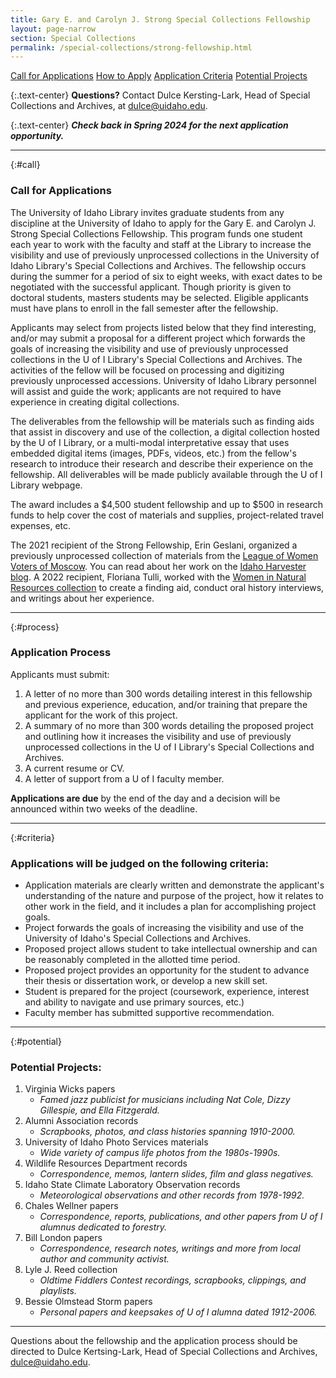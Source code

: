 ```yaml
---
title: Gary E. and Carolyn J. Strong Special Collections Fellowship
layout: page-narrow
section: Special Collections
permalink: /special-collections/strong-fellowship.html
---
```


<div class="text-center mb-2 pt-3">
    <a href="#call" class="btn btn-secondary btn-sm my-2 mx-1">Call for Applications</a>
    <a href="#process" class="btn btn-secondary btn-sm my-2 mx-1">How to Apply</a>
    <a href="#criteria" class="btn btn-secondary btn-sm my-2 mx-1">Application Criteria</a>
    <a href="#potential" class="btn btn-secondary btn-sm my-2 mx-1">Potential Projects</a>
    <!--<a href="https://forms.office.com/pages/responsepage.aspx?id=Y2u8fpJXGUqyCwS4JgSIUxaSEHQ0MBFJmCa2EIVFmhNUNDJJSTVMSk1NMzFHUjZEVFpGTTJUV1Q4Ui4u" class="btn btn-info my-2 mx-1">
    <span class="fas fa-edit"></span> Submit an Application</a>-->
</div>

{:.text-center}
**Questions?** Contact Dulce Kersting-Lark, Head of Special Collections and Archives, at [dulce@uidaho.edu](mailto:dulce@uidaho.edu).

{:.text-center}
**_Check back in Spring 2024 for the next application opportunity._**

---

{:#call}
### Call for Applications

The University of Idaho Library invites graduate students from any discipline at the University of Idaho to apply for the Gary E. and Carolyn J. Strong Special Collections Fellowship. This program funds one student each year to work with the faculty and staff at the Library to increase the visibility and use of previously unprocessed collections in the University of Idaho Library's Special Collections and Archives. The fellowship occurs during the summer for a period of six to eight weeks, with exact dates to be negotiated with the successful applicant. Though priority is given to doctoral students, masters students may be selected. Eligible applicants must have plans to enroll in the fall semester after the fellowship. 

Applicants may select from projects listed below that they find interesting, and/or may submit a proposal for a different project which forwards the goals of increasing the visibility and use of previously unprocessed collections in the U of I Library's Special Collections and Archives. The activities of the fellow will be focused on processing and digitizing previously unprocessed accessions. University of Idaho Library personnel will assist and guide the work; applicants are not required to have experience in creating digital collections. 

The deliverables from the fellowship will be materials such as finding aids that assist in discovery and use of the collection, a digital collection hosted by the U of I Library, or a multi-modal interpretative essay that uses embedded digital items (images, PDFs, videos, etc.) from the fellow's research to introduce their research and describe their experience on the fellowship. All deliverables will be made publicly available through the U of I Library webpage. 

The award includes a $4,500 student fellowship and up to $500 in research funds to help cover the cost of materials and supplies, project-related travel expenses, etc. 

The 2021 recipient of the Strong Fellowship, Erin Geslani, organized a previously unprocessed collection of materials from the [League of Women Voters of Moscow](https://archiveswest.orbiscascade.org/ark:/80444/xv211561). You can read about her work on the [Idaho Harvester blog](https://harvester.lib.uidaho.edu/posts/2021/07/02/local-issues-tackled-by-the-league-of-women-voters-of-moscow.html). A 2022 recipient, Floriana Tulli, worked with the [Women in Natural Resources collection](https://www.lib.uidaho.edu/digital/winr/) to create a finding aid, conduct oral history interviews, and writings about her experience.  

---

{:#process}
### Application Process

Applicants must submit: 

1. A letter of no more than 300 words detailing interest in this fellowship and previous experience, education, and/or training that prepare the applicant for the work of this project. 
2. A summary of no more than 300 words detailing the proposed project and outlining how it increases the visibility and use of previously unprocessed collections in the U of I Library's Special Collections and Archives. 
3. A current resume or CV. 
4. A letter of support from a U of I faculty member.

<!--
{:.text-center}
{% include feature/button.html color="info" text="Submit an Application" link="https://forms.office.com/pages/responsepage.aspx?id=Y2u8fpJXGUqyCwS4JgSIUxaSEHQ0MBFJmCa2EIVFmhNUNDJJSTVMSk1NMzFHUjZEVFpGTTJUV1Q4Ui4u" %}-->

**Applications are due** by the end of the day and a decision will be announced within two weeks of the deadline.

---

{:#criteria}
### Applications will be judged on the following criteria:

- Application materials are clearly written and demonstrate the applicant's understanding of the nature and purpose of the project, how it relates to other work in the field, and it includes a plan for accomplishing project goals. 
- Project forwards the goals of increasing the visibility and use of the University of Idaho's Special Collections and Archives. 
- Proposed project allows student to take intellectual ownership and can be reasonably completed in the allotted time period. 
- Proposed project provides an opportunity for the student to advance their thesis or dissertation work, or develop a new skill set.  
- Student is prepared for the project (coursework, experience, interest and ability to navigate and use primary sources, etc.) 
- Faculty member has submitted supportive recommendation. 

---

{:#potential}
### Potential Projects:

1. Virginia Wicks papers
    - *Famed jazz publicist for musicians including Nat Cole, Dizzy Gillespie, and Ella Fitzgerald.*
2. Alumni Association records
    - *Scrapbooks, photos, and class histories spanning 1910-2000.*
3. University of Idaho Photo Services materials
    - *Wide variety of campus life photos from the 1980s-1990s.*
4. Wildlife Resources Department records
    - *Correspondence, memos, lantern slides, film and glass negatives.*
5. Idaho State Climate Laboratory Observation records
    - *Meteorological observations and other records from 1978-1992.*
6. Chales Wellner papers
    - *Correspondence, reports, publications, and other papers from U of I alumnus dedicated to forestry.*
7. Bill London papers
    - *Correspondence, research notes, writings and more from local author and community activist.*
8. Lyle J. Reed collection
    - *Oldtime Fiddlers Contest recordings, scrapbooks, clippings, and playlists.*
9. Bessie Olmstead Storm papers
    - *Personal papers and keepsakes of U of I alumna dated 1912-2006.*

---

Questions about the fellowship and the application process should be directed to Dulce Kertsing-Lark, Head of Special Collections and Archives, [dulce@uidaho.edu](mailto:dulce@uidaho.edu).
